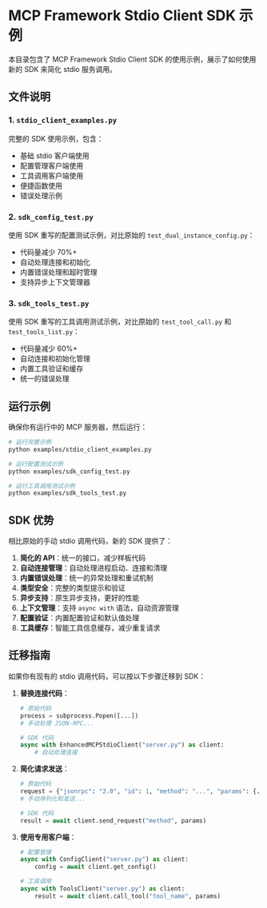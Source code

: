 # MCP Framework Stdio Client SDK 示例

本目录包含了 MCP Framework Stdio Client SDK 的使用示例，展示了如何使用新的 SDK 来简化 stdio 服务调用。

## 文件说明

### 1. `stdio_client_examples.py`
完整的 SDK 使用示例，包含：
- 基础 stdio 客户端使用
- 配置管理客户端使用
- 工具调用客户端使用
- 便捷函数使用
- 错误处理示例

### 2. `sdk_config_test.py`
使用 SDK 重写的配置测试示例，对比原始的 `test_dual_instance_config.py`：
- 代码量减少 70%+
- 自动处理连接和初始化
- 内置错误处理和超时管理
- 支持异步上下文管理器

### 3. `sdk_tools_test.py`
使用 SDK 重写的工具调用测试示例，对比原始的 `test_tool_call.py` 和 `test_tools_list.py`：
- 代码量减少 60%+
- 自动连接和初始化管理
- 内置工具验证和缓存
- 统一的错误处理

## 运行示例

确保你有运行中的 MCP 服务器，然后运行：

```bash
# 运行完整示例
python examples/stdio_client_examples.py

# 运行配置测试示例
python examples/sdk_config_test.py

# 运行工具调用测试示例
python examples/sdk_tools_test.py
```

## SDK 优势

相比原始的手动 stdio 调用代码，新的 SDK 提供了：

1. **简化的 API**：统一的接口，减少样板代码
2. **自动连接管理**：自动处理进程启动、连接和清理
3. **内置错误处理**：统一的异常处理和重试机制
4. **类型安全**：完整的类型提示和验证
5. **异步支持**：原生异步支持，更好的性能
6. **上下文管理**：支持 `async with` 语法，自动资源管理
7. **配置验证**：内置配置验证和默认值处理
8. **工具缓存**：智能工具信息缓存，减少重复请求

## 迁移指南

如果你有现有的 stdio 调用代码，可以按以下步骤迁移到 SDK：

1. **替换连接代码**：
   ```python
   # 原始代码
   process = subprocess.Popen([...])
   # 手动处理 JSON-RPC...
   
   # SDK 代码
   async with EnhancedMCPStdioClient("server.py") as client:
       # 自动处理连接
   ```

2. **简化请求发送**：
   ```python
   # 原始代码
   request = {"jsonrpc": "2.0", "id": 1, "method": "...", "params": {...}}
   # 手动序列化和发送...
   
   # SDK 代码
   result = await client.send_request("method", params)
   ```

3. **使用专用客户端**：
   ```python
   # 配置管理
   async with ConfigClient("server.py") as client:
       config = await client.get_config()
   
   # 工具调用
   async with ToolsClient("server.py") as client:
       result = await client.call_tool("tool_name", params)
   ```